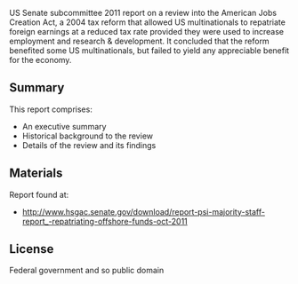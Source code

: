 US Senate subcommittee 2011 report on a review into the American Jobs Creation Act, a 2004 tax reform that allowed US multinationals to repatriate foreign earnings at a reduced tax rate provided they were used to increase employment and research & development. It concluded that the reform benefited some US multinationals, but failed to yield any appreciable benefit for the economy.

## Summary
This report comprises:
* An executive summary
* Historical background to the review
* Details of the review and its findings

## Materials

Report found at:
* http://www.hsgac.senate.gov/download/report-psi-majority-staff-report_-repatriating-offshore-funds-oct-2011

## License

Federal government and so public domain
